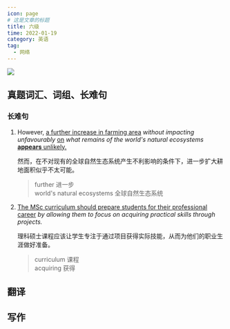 ```yaml
---
icon: page
# 这是文章的标题
title: 六级
time: 2022-01-19
category: 英语
tag:
  - 网络
---
```


![](https://gitee.com/biliit/pic-go/raw/master/202201091942261.jpg)

## 真题词汇、词组、长难句

### 长难句

1. However, <u>a further increase in farming area</u> *without impacting unfavourably* <u>on</u> *what remains of the world's natural ecosystems* <u>**appears** unlikely.</u>

    然而，在不对现有的全球自然生态系统产生不利影响的条件下，进一步扩大耕地面积似乎不太可能。

    > further 进一步\
     world's natural ecosystems 全球自然生态系统

2. <u>The MSc curriculum should prepare students for their professional career</u> *by allowing them to focus on acquiring practical skills through projects.*

    理科硕士课程应该让学生专注于通过项目获得实际技能，从而为他们的职业生涯做好准备。

    > curriculum 课程\
    acquiring 获得

## 翻译

## 写作
